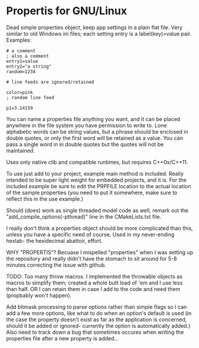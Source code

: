 Propertis for GNU/Linux
=======================

Dead simple properties object, keep app settings in a plain flat file. Very
similar to old Windows ini files; each setting entry is a label(key)=value
pair. Examples:

	# a comment
	; also a comment
	entry1=value
	entry2="a string"
	random=1234

	# line feeds are ignored/retained

	color=pink
	; random line feed

	p1=3.14159


You can name a properties file anything you want, and it can be placed
anywhere in the file system you have permission to write to. Lone alphabetic
words can be string values, but a phrase should be enclosed in double quotes,
or only the first word will be retained as a value. You can pass a single
word in in double quotes but the quotes will not be maintained.

Uses only native clib and compatible runtimes, but requires C++0x/C++11.

To use just add to your project, example main method is included. Really
intended to be super light weight for embedded projects, and it is. For the
included example be sure to edit the PRPFILE location to the actual location
of the sample properties (you need to put it somewhere, make sure to reflect
this in the use example.)

Should (does) work as single threaded model code as well, remark out the
"add_compile_options(-pthread)" line in the CMakeLists.txt file.

I really don't think a properties object should be more complicated than
this, unless you have a specific need of course. Used in my never-ending
hexlab- the hexidecimal abattoir, effort.

WHY "PROPERTIS"?
Becuase I mispelled "properties" when I was setting up the repository and
really didn't have the stomach to sit around for 5-8 minutes correcting
the issue with github.

TODO:
Too many throw macros. I implemented the throwable objects as macros to simplify
them; created a whole butt load of 'em and I use less than half. OR I can retain
them in case I add to the code and need them (propbably won't happen).

Add bitmask processing to parse options rather than simple flags so I can
add a few more options, like what to do when an option's default is used
(in the case the property doesn't exist as far as the application is
concerned, should it be added or ignored- currently the option is automatically
added.) Also need to track down a bug that sometimes occures when writing the
properties file after a new property is added...

